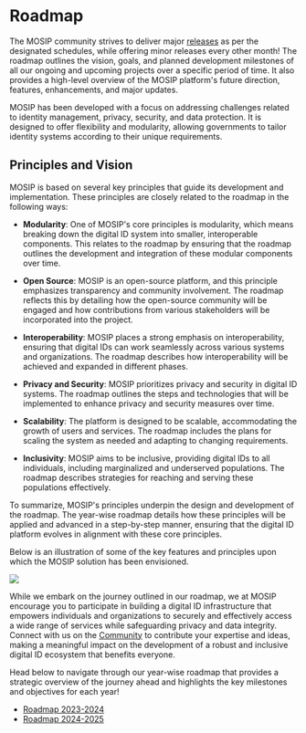 # Roadmap

The MOSIP community strives to deliver major [releases](https://docs.mosip.io/1.2.0/releases) as per the designated schedules, while offering minor releases every other month! The roadmap outlines the vision, goals, and planned development milestones of all our ongoing and upcoming projects over a specific period of time.  It also provides a high-level overview of the MOSIP platform's future direction, features, enhancements, and major updates.

MOSIP has been developed with a focus on addressing challenges related to identity management, privacy, security, and data protection. It is designed to offer flexibility and modularity, allowing governments to tailor identity systems according to their unique requirements.

## Principles and Vision

MOSIP is based on several key principles that guide its development and implementation. These principles are closely related to the roadmap in the following ways: 

* **Modularity**: One of MOSIP's core principles is modularity, which means breaking down the digital ID system into smaller, interoperable components. This relates to the roadmap by ensuring that the roadmap outlines the development and integration of these modular components over time.

* **Open Source**: MOSIP is an open-source platform, and this principle emphasizes transparency and community involvement. The roadmap reflects this by detailing how the open-source community will be engaged and how contributions from various stakeholders will be incorporated into the project.

* **Interoperability**: MOSIP places a strong emphasis on interoperability, ensuring that digital IDs can work seamlessly across various systems and organizations. The roadmap describes how interoperability will be achieved and expanded in different phases.

* **Privacy and Security**: MOSIP prioritizes privacy and security in digital ID systems. The roadmap outlines the steps and technologies that will be implemented to enhance privacy and security measures over time.

* **Scalability**: The platform is designed to be scalable, accommodating the growth of users and services. The roadmap includes the plans for scaling the system as needed and adapting to changing requirements.

* **Inclusivity**: MOSIP aims to be inclusive, providing digital IDs to all individuals, including marginalized and underserved populations. The roadmap describes strategies for reaching and serving these populations effectively.

To summarize, MOSIP's principles underpin the design and development of the roadmap. The year-wise roadmap details how these principles will be applied and advanced in a step-by-step manner, ensuring that the digital ID platform evolves in alignment with these core principles.

Below is an illustration of some of the key features and principles upon which the MOSIP solution has been envisioned.

![](\_images/roadmap-img2.png)

While we embark on the journey outlined in our roadmap, we at MOSIP encourage you to participate in building a digital ID infrastructure that empowers individuals and organizations to securely and effectively access a wide range of services while safeguarding privacy and data integrity. Connect with us on the [Community](https://community.mosip.io/) to contribute your expertise and ideas, making a meaningful impact on the development of a robust and inclusive digital ID ecosystem that benefits everyone.

Head below to navigate through our year-wise roadmap that provides a strategic overview of the journey ahead and highlights the key milestones and objectives for each year!

* [Roadmap 2023-2024]()
* [Roadmap 2024-2025]()











